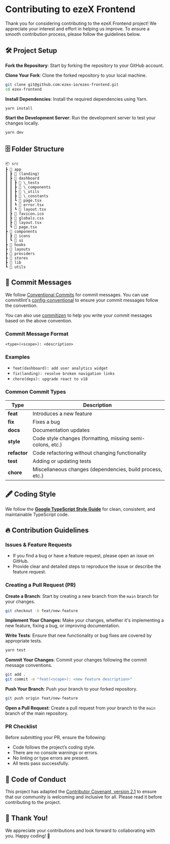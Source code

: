 # Contributing to ezeX Frontend

Thank you for considering contributing to the ezeX Frontend project! We
appreciate your interest and effort in helping us improve. To ensure a smooth
contribution process, please follow the guidelines below.

## 🛠 Project Setup

**Fork the Repository**: Start by forking the repository to your GitHub account.

**Clone Your Fork**: Clone the forked repository to your local machine.

```bash
git clone git@github.com:ezex-io/ezex-frontend.git
cd ezex-frontend
```

**Install Dependencies**: Install the required dependencies using Yarn.

```bash
yarn install
```

**Start the Development Server**: Run the development server to test your
changes locally.

```bash
yarn dev
```

## 🗄️ Folder Structure

```
📦 src
┣ 📂 app
┃ ┣ 📂 (landing)
┃ ┣ 📂 dashboard
┃ ┃ ┣ 📂 \_tests
┃ ┃ ┣ 📂 \_components
┃ ┃ ┣ 📂 \_utils
┃ ┃ ┣ 📂 \_constants
┃ ┃ ┗ 📜 page.tsx
┃ ┃ ┗ 📜 error.tsx
┃ ┃ ┗ 📜 layout.tsx
┃ ┣ 📜 favicon.ico
┃ ┣ 📜 globals.css
┃ ┣ 📜 layout.tsx
┃ ┗ 📜 page.tsx
┣ 📂 components
┃ ┣ 📂 icons
┃ ┗ 📂 ui
┣ 📂 hooks
┣ 📂 layouts
┣ 📂 providers
┣ 📂 stores
┣ 📂 lib
┗ 📂 utils
```

## 📝 Commit Messages

We follow [Conventional Commits](https://www.conventionalcommits.org/en/v1.0.0/)
for commit messages. You can use commitlint's
[config-conventional](https://github.com/conventional-changelog/commitlint/tree/master/%40commitlint/config-conventional)
to ensure your commit messages follow the convention.

You can also use [commitizen](https://www.npmjs.com/package/commitizen) to help
you write your commit messages based on the above convention.

### Commit Message Format

```
<type>(<scope>): <description>
```

### Examples

- `feat(dashboard): add user analytics widget`
- `fix(landing): resolve broken navigation links`
- `chore(deps): upgrade react to v18`

### Common Commit Types

| **Type**     | **Description**                                            |
| ------------ | ---------------------------------------------------------- |
| **feat**     | Introduces a new feature                                   |
| **fix**      | Fixes a bug                                                |
| **docs**     | Documentation updates                                      |
| **style**    | Code style changes (formatting, missing semi-colons, etc.) |
| **refactor** | Code refactoring without changing functionality            |
| **test**     | Adding or updating tests                                   |
| **chore**    | Miscellaneous changes (dependencies, build process, etc.)  |

## 🖋 Coding Style

We follow the
**[Google TypeScript Style Guide](https://google.github.io/styleguide/tsguide.html)**
for clean, consistent, and maintainable TypeScript code.

## 🔥 Contribution Guidelines

### Issues & Feature Requests

- If you find a bug or have a feature request, please open an issue on GitHub.
- Provide clear and detailed steps to reproduce the issue or describe the
  feature request.

### Creating a Pull Request (PR)

**Create a Branch**: Start by creating a new branch from the `main` branch for
your changes.

```bash
git checkout -b feat/new-feature
```

**Implement Your Changes:** Make your changes, whether it's implementing a new
feature, fixing a bug, or improving documentation.

**Write Tests**: Ensure that new functionality or bug fixes are covered by
appropriate tests.

```bash
yarn test
```

**Commit Your Changes**: Commit your changes following the commit message
conventions.

```bash
git add .
git commit -m "feat(<scope>): <new feature description>"
```

**Push Your Branch**: Push your branch to your forked repository.

```bash
git push origin feat/new-feature
```

**Open a Pull Request**: Create a pull request from your branch to the `main`
branch of the main repository.

### PR Checklist

Before submitting your PR, ensure the following:

- Code follows the project’s coding style.
- There are no console warnings or errors.
- No linting or type errors are present.
- All tests pass successfully.

## 🚦 Code of Conduct

This project has adapted the
[Contributor Covenant, version 2.1](https://www.contributor-covenant.org/version/2/1/code_of_conduct/)
to ensure that our community is welcoming and inclusive for all. Please read it
before contributing to the project.

## 🙌 Thank You!

We appreciate your contributions and look forward to collaborating with you.
Happy coding! 🚀
